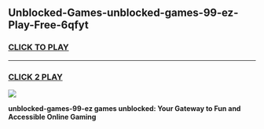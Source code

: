 
## Unblocked-Games-unblocked-games-99-ez-Play-Free-6qfyt
<h3>
<a href="https://premium76.site?title=unblocked-games-99-ez&ref=10A">CLICK TO PLAY</a></h3>
<hr>

<h3>
<a href="https://premium76.site?title=unblocked-games-99-ez&ref=10A">CLICK 2 PLAY</a>
  
</h3>

<a href="https://premium76.site?title=unblocked-games-99-ez&ref=10A"><img src="https://clearcache.store/games.png"></a>


**unblocked-games-99-ez games unblocked: Your Gateway to Fun and Accessible Online Gaming**
